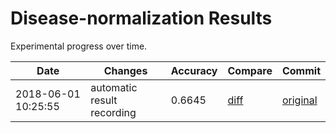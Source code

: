 # Disease-normalization Results

Experimental progress over time.

| Date | Changes | Accuracy | Compare | Commit |
| ---- | ------- | -------- | ------- | ------ |
2018-06-01 10:25:55 | automatic result recording | 0.6645 | [diff](../../commit/45b43bd2f376a663c24a0229054ad81c65988071) | [original](https://github.com/en-dash/disease-normalization/commit/50c8e01a8dd8da51af19b6ec261aeb6f1320178b)
